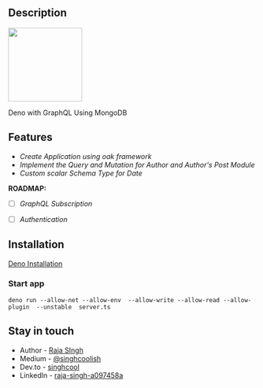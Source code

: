 ## Description

<a href="https://graphql.org/"><img src="https://graphql.org/img/logo.svg" width="150"></a>

Deno with GraphQL Using MongoDB

## Features
- *Create Application using oak framework*
- *Implement the Query and Mutation for Author and Author's Post Module*
- *Custom scalar Schema Type for Date*

**ROADMAP:**
- [ ] *GraphQL Subscription*
- [ ] *Authentication*


## Installation

[Deno Installation](https://deno.land/#installation)

### Start app
`deno run --allow-net --allow-env  --allow-write --allow-read --allow-plugin  --unstable  server.ts `

## Stay in touch

* Author - [Raja SIngh](https://www.linkedin.com/in/raja-singh-a097458a/)
* Medium - [@singhcoolish](https://medium.com/@singhcoolish)
* Dev.to - [singhcool](https://dev.to/singhcool)
* LinkedIn - [raja-singh-a097458a](https://www.linkedin.com/in/raja-singh-a097458a/)

